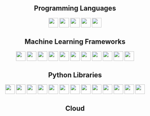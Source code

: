 <div align=center>
<h2>Programming Languages</h2>
<img src="https://img.shields.io/badge/Python-2a8e25?&style=flat&logo=Python&logoColor=white" height="30" />
<img src="https://img.shields.io/badge/R-4469cf?&style=flat&logo=R&logoColor=white" height="30" />
<img src="https://img.shields.io/badge/MySQL-de6b35?&style=flat&logo=mysql&logoColor=white" height="30" />
<img src="https://img.shields.io/badge/PostgreSQL-3598de?&style=flat&logo=postgresql&logoColor=white" height="30" />
<img src="https://img.shields.io/badge/Shell_Scripting-000000?&style=flat&logo=gnu-bash&logoColor=white" height="30" />
  
<h2>Machine Learning Frameworks</h2>
<img src="https://img.shields.io/badge/PyTorch-ce2422?&style=flat&logo=pytorch&logoColor=white" height="30" />
<img src="https://img.shields.io/badge/TensorFlow-e18247?&style=flat&logo=tensorflow&logoColor=white" height="30" />
<img src="https://img.shields.io/badge/Keras-e81111?&style=flat&logo=keras&logoColor=white" height="30" />
<img src="https://img.shields.io/badge/XGBoost-cd18c4?&style=flat" height="30" />
<img src="https://img.shields.io/badge/LightGBM-f5adf2?&style=flat" height="30" />
<img src="https://img.shields.io/badge/ScikitLearn-3876e0?&style=flat&logo=scikitlearn&logoColor=white" height="30" />
<img src="https://img.shields.io/badge/Hyperopt-19a31c?&style=flat" height="30" />
<img src="https://img.shields.io/badge/YOLO-e4d725?&style=flat&logo=yolo&logoColor=white" height="30" />
<img src="https://img.shields.io/badge/StanfordNLP-d50b0b?&style=flat" height="30" />
<img src="https://img.shields.io/badge/Tesseract-0dd4f2?&style=flat" height="30" />
<img src="https://img.shields.io/badge/OpenCV_EAST-0df20d?&style=flat&logo=opencv&logoColor=white" height="30" />

<h2>Python Libraries</h2>
<img src="https://img.shields.io/badge/Pandas-0d5df2?&style=flat&logo=pandas&logoColor=white" height="30" />
<img src="https://img.shields.io/badge/Numpy-149921?&style=flat&logo=numpy&logoColor=white" height="30" />
<img src="https://img.shields.io/badge/Matplotlib-dd1d1d?&style=flat&logoColor=white" height="30" />
<img src="https://img.shields.io/badge/Seaborn-1dc0dd?&style=flat" height="30" />
<img src="https://img.shields.io/badge/Plotly-000000?&style=flat&logo=plotly&logoColor=white" height="30" />
<img src="https://img.shields.io/badge/OpenCV-0df20d?&style=flat&logo=opencv&logoColor=white" height="30" />
<img src="https://img.shields.io/badge/Pillow-b726e3?&style=flat" height="30" />
<img src="https://img.shields.io/badge/SciPy-2652e3?&style=flat&logo=scipy&logoColor=white" height="30" />
<img src="https://img.shields.io/badge/PySpark-f9ea4e?&style=flat&logo=apachespark&logoColor=white" height="30" />
<img src="https://img.shields.io/badge/NLTK-119405?&style=flat" height="30" />
<img src="https://img.shields.io/badge/Gensim-dd08b6?&style=flat" height="30" />
<img src="https://img.shields.io/badge/SpaCy-d40808?&style=flat&logo=spacy&logoColor=white" height="30" />
<img src="https://img.shields.io/badge/Rake-8a0588?&style=flat" height="30" />

  
<h2>Cloud</h2>
